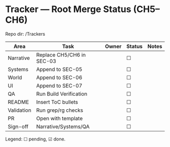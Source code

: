 # Tracker — Root Merge Status (CH5–CH6)
Repo dir: /Trackers

| Area | Task | Owner | Status | Notes |
|---|---|---|---|---|
| Narrative | Replace CH5/CH6 in SEC-03 |  | ☐ |  |
| Systems | Append to SEC-05 |  | ☐ |  |
| World | Append to SEC-06 |  | ☐ |  |
| UI | Append to SEC-07 |  | ☐ |  |
| QA | Run Build Verification |  | ☐ |  |
| README | Insert ToC bullets |  | ☐ |  |
| Validation | Run grep/rg checks |  | ☐ |  |
| PR | Open with template |  | ☐ |  |
| Sign-off | Narrative/Systems/QA |  | ☐ |  |

Legend: ☐ pending, ☑ done.
